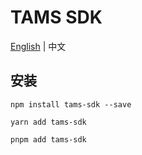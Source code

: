 # TAMS SDK

[English](./README.md) | 中文

## 安装

```
npm install tams-sdk --save
```

```
yarn add tams-sdk
```

```
pnpm add tams-sdk
```
